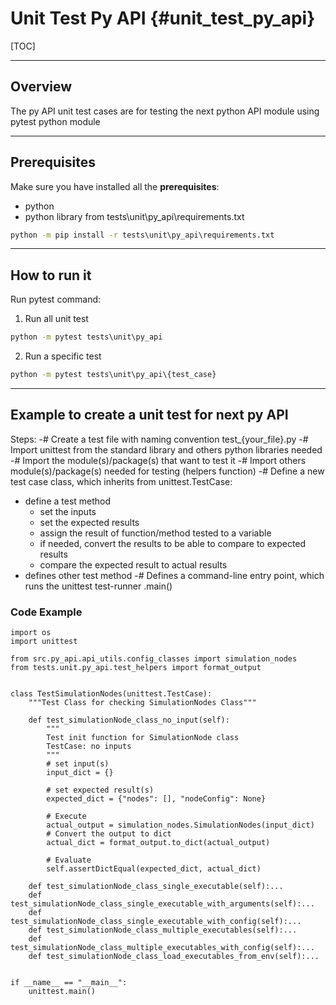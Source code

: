 Unit Test Py API {#unit_test_py_api}
=====

[TOC]

---

## Overview

The py API unit test cases are for testing the next python API module using pytest python module

---

## Prerequisites

Make sure you have installed all the <B>prerequisites</B>:
 
 - python  
 - python library from tests\unit\py_api\requirements.txt
```cmd
python -m pip install -r tests\unit\py_api\requirements.txt
```

---

## How to run it

Run pytest command:
1. Run all unit test
```cmd
python -m pytest tests\unit\py_api
```
2. Run a specific test
```cmd
python -m pytest tests\unit\py_api\{test_case}
```

---

## Example to create a unit test for next py API

Steps:
-# Create a test file with naming convention test_{your_file}.py
-# Import unittest from the standard library and others python libraries needed
-# Import the module(s)/package(s) that want to test it
-# Import others module(s)/package(s) needed for testing (helpers function)
-# Define a new test case class, which inherits from unittest.TestCase:
   * define a test method
       * set the inputs
       * set the expected results
       * assign the result of function/method tested to a variable
       * if needed, convert the results to be able to compare to expected results
       * compare the expected result to actual results
   * defines other test method
-# Defines a command-line entry point, which runs the unittest test-runner .main()
     
### Code Example

```{.python .numberLines}
import os
import unittest

from src.py_api.api_utils.config_classes import simulation_nodes
from tests.unit.py_api.test_helpers import format_output


class TestSimulationNodes(unittest.TestCase):
    """Test Class for checking SimulationNodes Class"""

    def test_simulationNode_class_no_input(self):
        """
        Test init function for SimulationNode class
        TestCase: no inputs
        """
        # set input(s)
        input_dict = {}

        # set expected result(s)
        expected_dict = {"nodes": [], "nodeConfig": None}

        # Execute
        actual_output = simulation_nodes.SimulationNodes(input_dict)
        # Convert the output to dict
        actual_dict = format_output.to_dict(actual_output)

        # Evaluate
        self.assertDictEqual(expected_dict, actual_dict)

    def test_simulationNode_class_single_executable(self):...
    def test_simulationNode_class_single_executable_with_arguments(self):...
    def test_simulationNode_class_single_executable_with_config(self):...
    def test_simulationNode_class_multiple_executables(self):...
    def test_simulationNode_class_multiple_executables_with_config(self):...
    def test_simulationNode_class_load_executables_from_env(self):...


if __name__ == "__main__":
    unittest.main()

```
